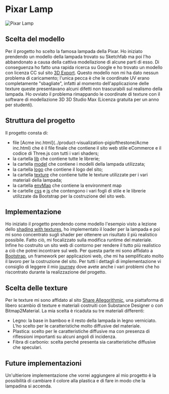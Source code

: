 # Pixar Lamp

![Pixar Lamp](../master/images/Pixar-Lamp.jpg)

## Scelta del modello

Per il progetto ho scelto la famosa lampada della Pixar. Ho iniziato prendendo un modello della lampada trovato su Sketchfab ma poi l'ho abbandonato a causa della cattiva modellazione di alcune parti di esso. Di conseguenza ho fatto una rapida ricerca su Google e ho trovato un modello con licenza CC sul sito [3D Export](https://it.3dexport.com/free-3dmodel-pixar-lamp-41625.htm). Questo modello non mi ha dato nessun problema di caricamento; l'unica pecca è che le coordinate UV erano completamente "sbagliate", infatti al momento dell'applicazione delle texture queste presentavano alcuni difetti non trascurabili sul realismo della lampada. Ho ovviato il problema rimappando le coordinate di texture con il software di modellazione 3D 3D Studio Max (Licenza gratuita per un anno per studenti).

## Struttura del progetto
Il progetto consta di:
- file [Acme inc.html](../product-visualization-pigiofthestone/Acme inc.html) che è il file finale che contiene il sito web stile eCommerce e il codice di Three.js con tutti i vari shaders;
- la cartella [lib](../product-visualization-pigiofthestone/lib) che contiene tutte le librerie;
- la cartella [model](../product-visualization-pigiofthestone/model) che contiene i modelli della lampada utilizzata;
- la cartella [logo](../product-visualization-pigiofthestone/logo) che contiene il logo del sito;
- la cartella [texture](../product-visualization-pigiofthestone/texture) che contiene tutte le texture utilizzate per i vari materiali della lampada;
- la cartella [envMap](../product-visualization-pigiofthestone/envMap) che contiene la environment map
- le cartelle [css](../product-visualization-pigiofthestone/css) e [js](../product-visualization-pigiofthestone/js) che contengono i vari fogli di stile e le librerie utilizzate da Bootstrap per la costruzione del sito web.

## Implementazione

Ho iniziato il progetto prendendo come modello l'esempio visto a lezione dello [shading with textures](https://github.com/Interactive3DGraphicsCourse-UNIUD-2018/example-code/blob/master/l16-shadingWithTextures.html), ho implementato il loader per la lampada e poi mi sono concentrato sugli shader per ottenere un risultato il più realistico possibile. Fatto ciò, mi focalizzato sulla modifica runtime del materiale. Infine ho costruito un sito web di contorno per rendere il tutto più realistico a ciò che potrei incontrare sul web. Per questa parte mi sono affidato a [Bootstrap](https://getbootstrap.com/), un framework per applicazioni web, che mi ha semplificato molto il lavoro per la costruzione del sito.
Per tutti i dettagli di implementazione vi consiglio di leggere il mio [journey](../product-visualization-pigiofthestone/journey.md) dove avete anche i vari problemi che ho riscontrato durante la realizzazione del progetto.

## Scelta delle texture 

Per le texture mi sono affidato al sito [Share Allegorithmic](https://share.allegorithmic.com/), una piattaforma di libero scambio di texture e materiali costruiti con Substance Designer o con Bitmap2Material. La mia scelta è ricaduta su tre materiali differenti:
- Legno: la base in bamboo e il resto della lampada in legno verniciato. L'ho scelto per le caratteristiche molto diffusive del materiale.
- Plastica: scelto per le caratteristiche diffusive ma con presenza di riflessioni importanti su alcuni angoli di incidenza.
- Fibra di carbonio: scelta perché presenta sia caratteristiche diffusive che speculari.

## Future implementazioni

Un'ultieriore implementazione che vorrei aggiungere al mio progetto è la possibilità di cambiare il colore alla plastica e di fare in modo che la lampadina si accenda.
